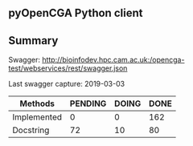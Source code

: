 ## pyOpenCGA Python client

Summary
---------

Swagger: http://bioinfodev.hpc.cam.ac.uk:/opencga-test/webservices/rest/swagger.json

Last swagger capture: 2019-03-03


|Methods	|PENDING	|DOING	|DONE|
| --- |---|---|---|
|Implemented	|0	|0	|162|
|Docstring	|72	|10	|80|